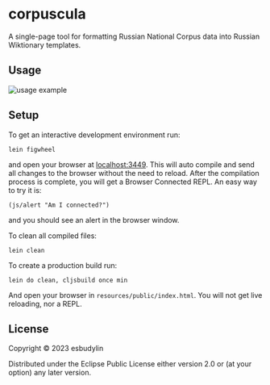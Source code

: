 # corpuscula

A single-page tool for formatting Russian National Corpus data into Russian Wiktionary templates.

## Usage
![usage example](https://user-images.githubusercontent.com/111509227/224373062-9407f310-b794-4c2a-bc9f-50a918f98494.gif)

## Setup

To get an interactive development environment run:


    lein figwheel

and open your browser at [localhost:3449](http://localhost:3449/).
This will auto compile and send all changes to the browser without the
need to reload. After the compilation process is complete, you will
get a Browser Connected REPL. An easy way to try it is:

    (js/alert "Am I connected?")

and you should see an alert in the browser window.

To clean all compiled files:

    lein clean

To create a production build run:

    lein do clean, cljsbuild once min

And open your browser in `resources/public/index.html`. You will not
get live reloading, nor a REPL. 

## License

Copyright © 2023 esbudylin

Distributed under the Eclipse Public License either version 2.0 or (at your option) any later version.
